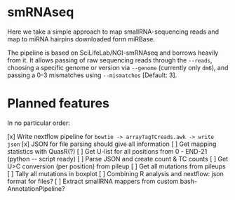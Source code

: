 # smRNAseq

Here we take a simple approach to map smallRNA-sequencing reads and map to miRNA hairpins downloaded form miRBase.

The pipeline is based on SciLifeLab/NGI-smRNAseq and borrows heavily from it. It allows passing of raw sequencing reads through the `--reads`, choosing a specific genome or version via `--genome` (currently only `dm6`), and passing a 0-3 mismatches using `--mismatches` [Default: 3].

# Planned features

In no particular order:

[x] Write nextflow pipeline for `bowtie -> arrayTagTCreads.awk -> write json`
[x] JSON for file parsing should give all information
[ ] Get mapping statistics with QuasR(?)
[ ] Get U-list for all positions from 0 - END-21 (python -- script ready)
[ ] Parse JSON and create count & TC counts
[ ] Get U>C conversion (per position) from pileup
[ ] Get all mutations from pileups
[ ] Tally all mutations in boxplot
[ ] Combining R analysis and nextflow: json format for files?
[ ] Extract smallRNA mappers from custom bash-AnnotationPipeline?

